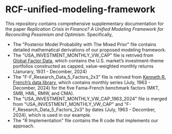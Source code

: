 # RCF-unified-modeling-framework
This repository contains comprehensive supplementary documentation for the paper *Replication Crisis in Finance? A Unified Modeling Framework for Reconciling Pessimism and Optimism*. Specifically,
- The "Posterior Model Probability with The Mixed Prior" file contains detailed mathematical derivations of our proposed modeling framework.
- The "USA_INVESTMENT_MONTHLY_VW_CAP" file is retrived from [Global Factor Data](https://jkpfactors.com/factor-returns), which contains the U.S. market’s investment-theme portfolios constructed as capped, value-weighted monthly returns (Janurary, 1931 - Decomber, 2024)
- The "F-F_Research_Data_5_Factors_2x3" file is retrived from [Kenneth R. French’s data library](https://mba.tuck.dartmouth.edu/pages/faculty/ken.french/Data_Library/f-f_5_factors_2x3.html), which contains monthly series (July, 1963 - Decomber, 2024) for the five Fama–French benchmark factors (MKT, SMB, HML, RMW, and CMA).
-  The "USA_INVESTMENT_MONTHLY_VW_CAP_1963_2024" file is merged from "USA_INVESTMENT_MONTHLY_VW_CAP" and "F-F_Research_Data_5_Factors_2x3" by dates (July, 1963 - Decomber, 2024), which is used in our example.
-  The "R Implementation" file contains the R code that implements our approach. 
